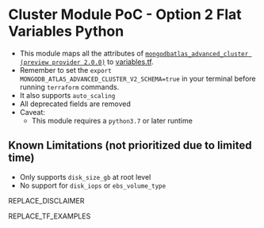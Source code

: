 # Cluster Module PoC - Option 2 Flat Variables Python
- This module maps all the attributes of [`mongodbatlas_advanced_cluster (preview provider 2.0.0)`](https://registry.terraform.io/providers/mongodb/mongodbatlas/latest/docs/resources/advanced_cluster%2520%2528preview%2520provider%25202.0.0%2529) to [variables.tf](variables.tf).
- Remember to set the `export MONGODB_ATLAS_ADVANCED_CLUSTER_V2_SCHEMA=true` in your terminal before running `terraform` commands.
- It also supports `auto_scaling`
- All deprecated fields are removed
- Caveat:
  - This module requires a `python3.7` or later runtime

## Known Limitations (not prioritized due to limited time)
- Only supports `disk_size_gb` at root level
- No support for `disk_iops` or `ebs_volume_type`

<!-- BEGIN_DISCLAIMER -->
REPLACE_DISCLAIMER
<!-- END_DISCLAIMER -->

<!-- BEGIN_TF_EXAMPLES -->
REPLACE_TF_EXAMPLES
<!-- END_TF_EXAMPLES -->

<!-- BEGIN_TF_DOCS -->

<!-- END_TF_DOCS -->
